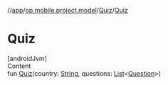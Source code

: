 //[app](../../../index.md)/[op.mobile.project.model](../index.md)/[Quiz](index.md)/[Quiz](-quiz.md)



# Quiz  
[androidJvm]  
Content  
fun [Quiz](-quiz.md)(country: [String](https://kotlinlang.org/api/latest/jvm/stdlib/kotlin/-string/index.html), questions: [List](https://kotlinlang.org/api/latest/jvm/stdlib/kotlin.collections/-list/index.html)<[Question](../-question/index.md)>)  




